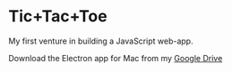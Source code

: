 # Tic+Tac+Toe

My first venture in building a JavaScript web-app. 

Download the Electron app for Mac from my [Google Drive](https://drive.google.com/drive/folders/0ByyiNgER-zrMWVJVNHRiajZmQkE?usp=sharing)
